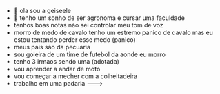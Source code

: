- 👋  ola sou a geiseele 
- 👀 tenho um sonho de ser agronoma e cursar uma faculdade 
- tenhos boas notas não sei controlar meu tom de voz
- morro de medo de cavalo tenho um estremo panico de cavalo mas eu estou tentando perder esse medo (panico)
- meus pais são da pecuaria 
- sou goleira de um time de futebol da aonde eu morro
- tenho 3 irmaos sendo uma (adotada) 
- vou aprender a andar de moto 
- vou começar a mecher com a colheitadeira
- trabalho em uma padaria
--->

